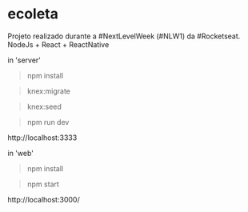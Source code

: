 # ecoleta
Projeto realizado durante a #NextLevelWeek (#NLW1) da #Rocketseat. 
NodeJs + React + ReactNative

in 'server'
> npm install

> knex:migrate

> knex:seed

> npm run dev

http://localhost:3333


in 'web'
> npm install

> npm start

http://localhost:3000/
